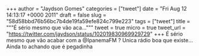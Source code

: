 
+++
author = "Jaydson Gomes"
categories = ["tweet"]
date = "Fri Aug 12 14:13:17 +0000 2011"
draft = false
slug = "58d58bbd76b56bc7b4de19fa59efe824c799e223"
tags = ["tweet"]
title = """É sério mesmo que vão aca..."""
tweet = true
micro = true
tweet_url = "https://twitter.com/jaydson/status/102019830969929729"
+++
É sério mesmo que vão acabar com a @IpanemaFM ? Unica rádio boa que existe... Ainda to achando que é pegadinha
